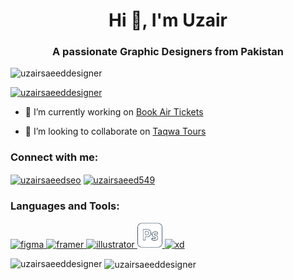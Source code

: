 <h1 align="center">Hi 👋, I'm Uzair</h1>
<h3 align="center">A passionate Graphic Designers from Pakistan</h3>

<p align="left"> <img src="https://komarev.com/ghpvc/?username=uzairsaeeddesigner&label=Profile%20views&color=0e75b6&style=flat" alt="uzairsaeeddesigner" /> </p>

<p align="left"> <a href="https://github.com/ryo-ma/github-profile-trophy"><img src="https://github-profile-trophy.vercel.app/?username=uzairsaeeddesigner" alt="uzairsaeeddesigner" /></a> </p>

- 🔭 I’m currently working on [Book Air Tickets](https://bookairtickets.co.uk/)

- 👯 I’m looking to collaborate on [Taqwa Tours](https://taqwatours.co.uk/)

<h3 align="left">Connect with me:</h3>
<p align="left">
<a href="https://linkedin.com/in/uzairsaeedseo" target="blank"><img align="center" src="https://raw.githubusercontent.com/rahuldkjain/github-profile-readme-generator/master/src/images/icons/Social/linked-in-alt.svg" alt="uzairsaeedseo" height="30" width="40" /></a>
<a href="https://fb.com/uzairsaeed549" target="blank"><img align="center" src="https://raw.githubusercontent.com/rahuldkjain/github-profile-readme-generator/master/src/images/icons/Social/facebook.svg" alt="uzairsaeed549" height="30" width="40" /></a>
</p>

<h3 align="left">Languages and Tools:</h3>
<p align="left"> <a href="https://www.figma.com/" target="_blank" rel="noreferrer"> <img src="https://www.vectorlogo.zone/logos/figma/figma-icon.svg" alt="figma" width="40" height="40"/> </a> <a href="https://www.framer.com/" target="_blank" rel="noreferrer"> <img src="https://www.vectorlogo.zone/logos/framer/framer-icon.svg" alt="framer" width="40" height="40"/> </a> <a href="https://www.adobe.com/in/products/illustrator.html" target="_blank" rel="noreferrer"> <img src="https://www.vectorlogo.zone/logos/adobe_illustrator/adobe_illustrator-icon.svg" alt="illustrator" width="40" height="40"/> </a> <a href="https://www.photoshop.com/en" target="_blank" rel="noreferrer"> <img src="https://raw.githubusercontent.com/devicons/devicon/master/icons/photoshop/photoshop-line.svg" alt="photoshop" width="40" height="40"/> </a> <a href="https://www.adobe.com/products/xd.html" target="_blank" rel="noreferrer"> <img src="https://cdn.worldvectorlogo.com/logos/adobe-xd.svg" alt="xd" width="40" height="40"/> </a> </p>

<p><img align="left" src="https://github-readme-stats.vercel.app/api/top-langs?username=uzairsaeeddesigner&show_icons=true&locale=en&layout=compact" alt="uzairsaeeddesigner" /></p>

<p>&nbsp;<img align="center" src="https://github-readme-stats.vercel.app/api?username=uzairsaeeddesigner&show_icons=true&locale=en" alt="uzairsaeeddesigner" /></p>
